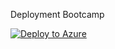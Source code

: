 Deployment Bootcamp 

[![Deploy to Azure](https://aka.ms/deploytoazurebutton)](https%3A%2F%2Fraw.githubusercontent.com%2FTheAlistairRoss%2FMicrosoftSentinel%2FBootCamp%2FLabs%2FSentinel%2520Bootcamp%2520Training%2FData%2520Collection%2FBuild%2Fmain.json
)